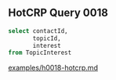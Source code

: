 
## HotCRP Query 0018
```sql
select contactId,
       topicId,
       interest
from TopicInterest
```
[examples/h0018-hotcrp.md](/examples/h0018-hotcrp.md)